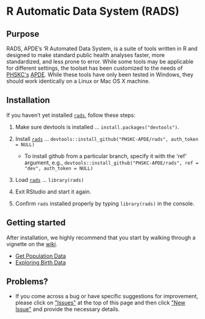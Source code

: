 # R Automatic Data System (RADS)

## Purpose
RADS, APDE’s ‘R Automated Data System, is a suite of tools written in R and designed to make standard public health analyses faster, more standardized, and less prone to error. While some tools may be applicable for different settings, the toolset has been customized to the needs of [PHSKC's](https://www.kingcounty.gov/depts/health.aspx) [APDE](https://www.kingcounty.gov/depts/health/data). While these tools have only been tested in Windows, they should work identically on a Linux or Mac OS X machine.    

## Installation

If you haven’t yet installed [`rads`](https://github.com/PHSKC-APDE/rads), follow these steps:

1.  Make sure devtools is installed … `install.packages("devtools")`.

2.  Install [`rads`](https://github.com/PHSKC-APDE/rads) …
    `devtools::install_github("PHSKC-APDE/rads", auth_token = NULL)`
    * To install github from a particular branch, specify it with the 'ref' argument, e.g., `devtools::install_github("PHSKC-APDE/rads", ref = "dev", auth_token = NULL)`

3.  Load [`rads`](https://github.com/PHSKC-APDE/rads) … `library(rads)`

4. Exit RStudio and start it again. 

5. Confirm `rads` installed properly by typing `library(rads)` in the console.

## Getting started
After installation, we highly recommend that you start by walking through a vignette on the [wiki](https://github.com/PHSKC-APDE/rads/wiki).
* [Get Population Data](https://github.com/PHSKC-APDE/rads/wiki/Vignette:-get_population())
* [Exploring Birth Data](https://github.com/PHSKC-APDE/rads/wiki/Vignette:-get_data_birth())

## Problems?
* If you come across a bug or have specific suggestions for improvement, please click on ["Issues"](https://github.com/PHSKC-APDE/rads/issues) at the top of this page and then click ["New Issue"](https://github.com/PHSKC-APDE/rads/issues/new/choose) and provide the necessary details. 

